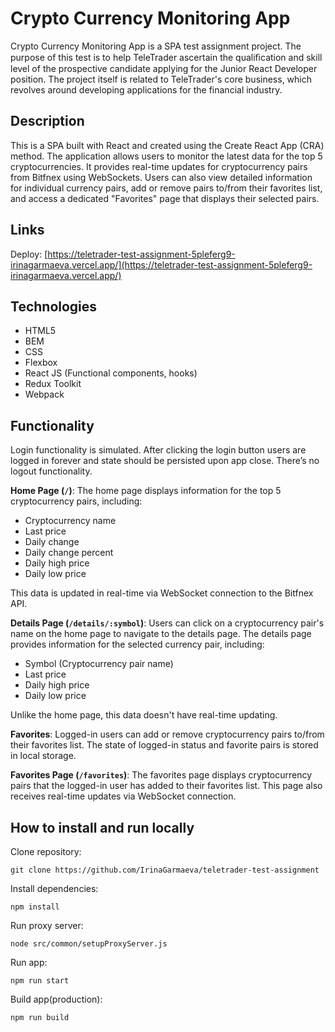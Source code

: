 # Crypto Currency Monitoring App

Crypto Currency Monitoring App is a SPA test assignment project. The purpose of this test is to help TeleTrader ascertain the qualiﬁcation and skill level of the prospective candidate applying for the Junior React Developer position.
The project itself is related to TeleTrader's core business, which revolves around developing applications for the financial industry.

## Description

This is a SPA built with React and created using the Create React App (CRA) method. The application allows users to monitor the latest data for the top 5 cryptocurrencies. It provides real-time updates for cryptocurrency pairs from Bitfnex using WebSockets. Users can also view detailed information for individual currency pairs, add or remove pairs to/from their favorites list, and access a dedicated "Favorites" page that displays their selected pairs.

## Links

Deploy: [https://teletrader-test-assignment-5pleferg9-irinagarmaeva.vercel.app/](https://teletrader-test-assignment-5pleferg9-irinagarmaeva.vercel.app/) <br>

## Technologies
* HTML5
* BEM
* CSS
* Flexbox
* React JS (Functional components, hooks)
* Redux Toolkit
* Webpack


## Functionality

Login functionality is simulated. After clicking the login button users are logged in forever and state should be persisted upon app close. There’s no logout functionality.

**Home Page (`/`)**: The home page displays information for the top 5 cryptocurrency pairs, including:

 - Cryptocurrency name
 - Last price
 - Daily change
 - Daily change percent
 - Daily high price
 - Daily low price

This data is updated in real-time via WebSocket connection to the Bitfnex API.


**Details Page (`/details/:symbol`)**: Users can click on a cryptocurrency pair's name on the home page to navigate to the details page. The details page provides information for the selected currency pair, including:

 - Symbol (Cryptocurrency pair name)
 - Last price
 - Daily high price
 - Daily low price

Unlike the home page, this data doesn't have real-time updating.

**Favorites**: Logged-in users can add or remove cryptocurrency pairs to/from their favorites list. The state of logged-in status and favorite pairs is stored in local storage.

**Favorites Page (`/favorites`)**: The favorites page displays cryptocurrency pairs that the logged-in user has added to their favorites list. This page also receives real-time updates via WebSocket connection.


## How to install and run locally

Clone repository:

  `git clone https://github.com/IrinaGarmaeva/teletrader-test-assignment`

Install dependencies:

  `npm install`

Run proxy server:

  `node src/common/setupProxyServer.js`

Run app:

  `npm run start`

Build app(production):

  `npm run build`


